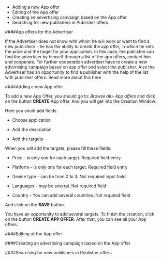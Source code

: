 * Adding a new App offer
* Editing  of the App offer
* Creating an advertising campaign based on the App offer
* Searching for new publishers in Publisher offers


####App offers for the Advertiser

If the Advertiser does not know with whom  he will work or want to find a new publishers - he has the ability to create the app offer, in which he sets the price and the target for your application. In this case, the publisher can find the advertiser by himself  through a list of the app offers, contact him and cooperate. For further cooperation advertiser have to create a new advertising campaign based on app offer and select the publisher.
Also  the Advertiser has an opportunity  to find a publisher with the help of the list with publisher offers. Read more about this here

####Adding a new App offer

To add a new App Offer, you should go to: *Browse all> App offers* and click on the button **CREATE** App offer. And you will get into the Creation Window. 

Here you could add fields:

*	Choose application

*	Add the description

*	Add the targets

When you will add the targets, please fill these fields:

*	Price - is only one for each target. Required field entry

*	Platform – is only one for each target. Required field entry

*	Device type - can be from 0 to 3. Not required input field

*	 Languages - may be several. Not required field

*	 Country - You can add several countries. Not required field

And click on the **SAVE** button. 

You have an opportunity to add several targets.
To finish the creation, click on the button **CREATE APP OFFER**.
After that, you can see all your App offers.


####Editing  of the App offer



####Creating an advertising campaign based on the App offer



####Searching for new publishers in Publisher offers